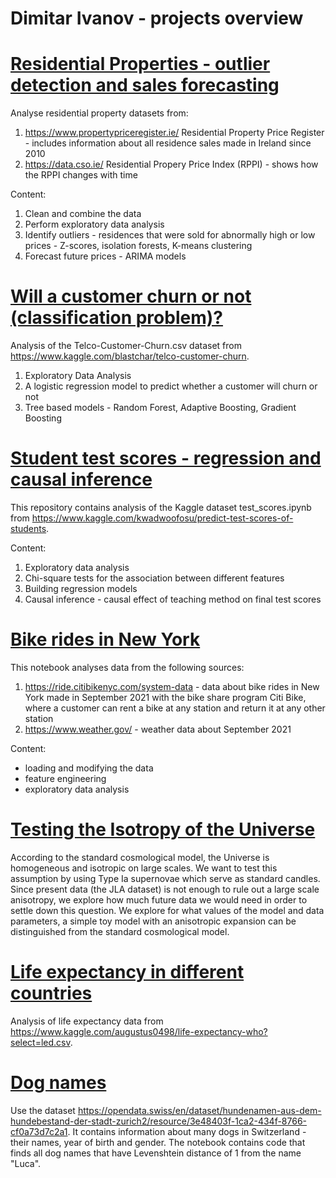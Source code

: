 # Dimitar Ivanov - projects overview



# [Residential Properties - outlier detection and sales forecasting](https://github.com/divanov137/Residences)
Analyse residential property datasets from:
1. https://www.propertypriceregister.ie/
Residential Property Price Register - includes information about all residence sales made in Ireland since 2010
2. https://data.cso.ie/
Residential Propery Price Index (RPPI) - shows how the RPPI changes with time

Content:
1) Clean and combine the data
2) Perform exploratory data analysis
3) Identify outliers - residences that were sold for abnormally high or low prices - Z-scores, isolation forests, K-means clustering
4) Forecast future prices - ARIMA models



# [Will a customer churn or not (classification problem)?](https://github.com/divanov137/Churn)

Analysis of the Telco-Customer-Churn.csv dataset from https://www.kaggle.com/blastchar/telco-customer-churn.

1) Exploratory Data Analysis
2) A logistic regression model to predict whether a customer will churn or not
3) Tree based models - Random Forest, Adaptive Boosting, Gradient Boosting



# [Student test scores - regression and causal inference](https://github.com/divanov137/Test-Scores)

This repository contains analysis of the Kaggle dataset test_scores.ipynb from https://www.kaggle.com/kwadwoofosu/predict-test-scores-of-students.

Content:
1) Exploratory data analysis
2) Chi-square tests for the association between different features
3) Building regression models
4) Causal inference - causal effect of teaching method on final test scores



# [Bike rides in New York](https://github.com/divanov137/Bikes)

This notebook analyses data from the following sources:
1) https://ride.citibikenyc.com/system-data - data about bike rides in New York made in September 2021 with the bike share program Citi Bike, where a customer can rent a bike at any station and return it at any other station  
2) https://www.weather.gov/ - weather data about September 2021

Content:
- loading and modifying the data
- feature engineering
- exploratory data analysis



# [Testing the Isotropy of the Universe](https://github.com/divanov137/testing-isotropy-universe)

According to the standard cosmological model, the Universe is homogeneous and isotropic on large scales. We want to test this assumption by using Type Ia supernovae which serve as standard candles. Since present data (the JLA dataset) is not enough to rule out a large scale anisotropy, we explore how much future data we would need in order to settle down this question. We explore for what values of the model and data parameters, a simple toy model with an anisotropic expansion can be distinguished from the standard cosmological model.



# [Life expectancy in different countries](https://github.com/divanov137/Life_expectancy)

Analysis of life expectancy data from https://www.kaggle.com/augustus0498/life-expectancy-who?select=led.csv.



# [Dog names](https://github.com/divanov137/Dog_names)

Use the dataset https://opendata.swiss/en/dataset/hundenamen-aus-dem-hundebestand-der-stadt-zurich2/resource/3e48403f-1ca2-434f-8766-cf0a73d7c2a1.
It contains information about many dogs in Switzerland - their names, year of birth and gender.
The notebook contains code that finds all dog names that have Levenshtein distance of 1 from the name "Luca".






